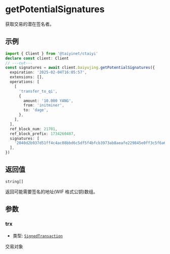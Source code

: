 # getPotentialSignatures

获取交易的潜在签名者。

## 示例

```ts twoslash
import { Client } from '@taiyinet/ctaiyi'
declare const client: Client
// ---cut---
const signatures = await client.baiyujing.getPotentialSignatures({
  expiration: '2025-02-04T16:05:57',
  extensions: [],
  operations: [
    [
      'transfer_to_qi',
      {
        amount: '10.000 YANG',
        from: 'initminer',
        to: 'dage',
      },
    ],
  ],
  ref_block_num: 21701,
  ref_block_prefix: 1734260487,
  signatures: [
    '2040d2b937d51ff4c4ac08bbd6c5df5f4bfcb3973ab8aeafe229845e0ff3c5f6a629f4dbe96633abd377fdc5521947b64ae4a41faecffbc5a4d1fe0cd49f0bcf7e',
  ],
})
```

## 返回值

`string[]`

返回可能需要签名的地址(WIF 格式公钥)数组。

## 参数

### trx

- 类型: [`SignedTransaction`](/guide/types#signedtransaction)

交易对象
